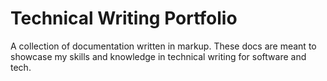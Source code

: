 # Technical Writing Portfolio
A collection of documentation written in markup. These docs are meant to showcase my skills and knowledge in technical writing for software and tech. 
